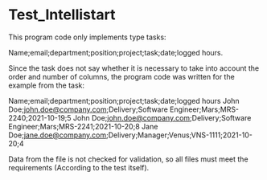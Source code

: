 # Test_Intellistart

This program code only implements type tasks:

Name;email;department;position;project;task;date;logged hours.

Since the task does not say whether it is necessary to take into account the order and number of columns, the program code was written for the example from the task:

Name;email;department;position;project;task;date;logged hours
John Doe;john.doe@company.com;Delivery;Software Engineer;Mars;MRS-2240;2021-10-19;5 
John Doe;john.doe@company.com;Delivery;Software Engineer;Mars;MRS-2241;2021-10-20;8 
Jane Doe;jane.doe@company.com;Delivery;Manager;Venus;VNS-1111;2021-10-20;4 

Data from the file is not checked for validation, so all files must meet the requirements (According to the test itself).

